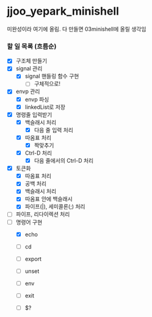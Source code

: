 # jjoo_yepark_minishell
미완성이라 여기에 올림. 다 만들면 03minishell에 올릴 생각임
### 할 일 목록 (흐름순)
- [x]  구조체 만들기
- [x]  signal 관리
    - [x]  signal 핸들링 함수 구현
        - [ ]  구체적으로!
- [x]  envp 관리
    - [x]  envp 파싱
    - [x]  linkedList로 저장
- [x]  명령줄 입력받기
    - [x]  백슬래시 처리
        - [x]  다음 줄 입력 처리
    - [x]  따옴표 처리
        - [x]  짝맞추기
    - [x]  Ctrl-D 처리
        - [x]  다음 줄에서의 Ctrl-D 처리
- [x]  토큰화
    - [x]  따옴표 처리
    - [x]  공백 처리
    - [x]  백슬래시 처리
    - [x]  따옴표 안에 백슬래시
    - [x]  파이프(|), 세미콜론(;) 처리
- [ ]  파이프, 리다이렉션 처리
- [ ]  명령어 구현
    - [x]  echo
    - [ ]  cd
    - [ ]  export
    - [ ]  unset
    - [ ]  env
    - [ ]  exit
    - [ ]  $?

